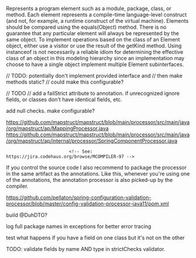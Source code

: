 Represents a program element such as a module, package, class, or method. Each element represents a compile-time language-level construct (and not, for example, a runtime construct of the virtual machine).
Elements should be compared using the equals(Object) method. There is no guarantee that any particular element will always be represented by the same object.
To implement operations based on the class of an Element object, either use a visitor or use the result of the getKind method. Using instanceof is not necessarily a reliable idiom for determining the effective class of an object in this modeling hierarchy since an implementation may choose to have a single object implement multiple Element subinterfaces.



// TODO: potentially don't implement provided interface and
// then make methods static?
// could make this configurable?

// TODO
// add a failStrict attribute to annotation. if unrecognized ignore fields, or classes don't have identical fields, etc. 

add null checks. make configurable? 


https://github.com/mapstruct/mapstruct/blob/main/processor/src/main/java/org/mapstruct/ap/MappingProcessor.java
https://github.com/mapstruct/mapstruct/blob/main/processor/src/main/java/org/mapstruct/ap/internal/processor/SpringComponentProcessor.java



<!-- Needed because the java files are on the compiler classpath -->
                            <!-- See: https://jira.codehaus.org/browse/MCOMPILER-97 -->



If you control the source code I also recommend to package the processor in the same artifact as the annotations. Like this, whenever you're using one of the annotations, the annotation processor is also picked-up by the compiler.


https://github.com/pellaton/spring-configuration-validation-processor/blob/master/config-validation-processor-java11/pom.xml



build @DuhDTO? 

log full package names in exceptions for better error tracing

test what happens if you have a field on one class but it's not on the other

TODO: validate fields by name AND type in strictChecks validator. 